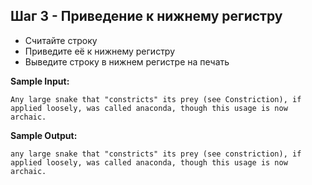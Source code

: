 ## Шаг 3 - Приведение к нижнему регистру

-    Считайте строку
-    Приведите её к нижнему регистру
-    Выведите строку в нижнем регистре на печать

**Sample Input:**

```commandline
Any large snake that "constricts" its prey (see Constriction), if applied loosely, was called anaconda, though this usage is now archaic.
```

**Sample Output:**

```commandline
any large snake that "constricts" its prey (see constriction), if applied loosely, was called anaconda, though this usage is now archaic.
```
